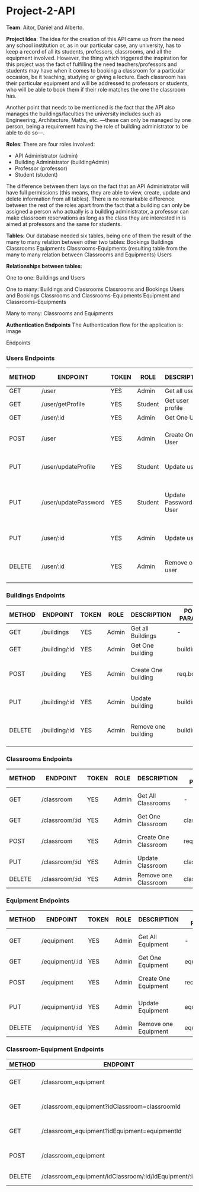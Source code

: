 # Project-2-API

**Team**:
Aitor, Daniel and Alberto.

**Project Idea**:
The idea for the creation of this API came up from the need any school institution or, as in our particular case, any university, has to keep a record of all its students, professors, classrooms, and all the equipment involved. However, the thing which triggered the inspiration for this project was the fact of fulfilling the need teachers/professors and students may have when it comes to booking a classroom for a particular occasion, be it teaching, studying or giving a lecture. Each classroom has their particular equipment and will be addressed to professors or students, who will be able to book them if their role matches the one the classroom has.

Another point that needs to be mentioned is the fact that the API also manages the buildings/faculties the university includes such as Engineering, Architecture, Maths, etc. —these can only be managed by one person, being a requirement having the role of building administrator to be able to do so—.

**Roles**: 
There are four roles involved:
- API Administrator (admin)
- Building Administrator (buildingAdmin)
- Professor (professor)
- Student (student)

The difference between them lays on the fact that an API Administrator will have full permissions (this means, they are able to view, create, update and delete information from all tables).
There is no remarkable difference between the rest of the roles apart from the fact that a building can only be assigned a person who actually is a building administrator, a professor can make classroom reservations as long as the class they are interested in is aimed at professors and the same for students.

**Tables**:
Our database needed six tables, being one of them the result of the many to many relation between other two tables:
Bookings
Buildings
Classrooms
Equipments
Classrooms-Equipments (resulting table from the many to many relation between Classrooms and Equipments)
Users

**Relationships between tables**:

One to one:
Buildings and Users

One to many:
Buildings and Classrooms
Classrooms and Bookings
Users and Bookings
Classrooms  and Classrooms-Equipments
Equipment and Classrooms-Equipments

Many to many:
Classrooms and Equipments

**Authentication Endpoints**
The Authentication flow for the application is: image

Endpoints

### Users Endpoints

| METHOD | ENDPOINT                  | TOKEN | ROLE     | DESCRIPTION                  | POST PARAMS                | RETURNS                                                 |
| ------ | ------------------------- | ----- | -------- | ---------------------------- | -------------------------- | ------------------------------------------------------  |
| GET    | /user                     | YES   | Admin    | Get all users                | -                          | [{ user }]                                              |
| GET    | /user/getProfile          | YES   | Student  | Get user profile             | -                          | { user }                                                |
| GET    | /user/:id                 | YES   | Admin    | Get One User                 | user_id                    | { user }                                                |
| POST   | /user                     | YES   | Admin    | Create One User              | req.body                   | {"User successfully created!", user }                   |
| PUT    | /user/updateProfile       | YES   | Student  | Update user                  | member_id                  | "User successfully updated!"                            |
| PUT    | /user/updatePassword      | YES   | Student  | Update Password User         | req.body                   | {"Your password has been successfully updated!", token} |
| PUT    | /user/:id                 | YES   | Admin    | Update user                  | user_id                    | "User successfully updated!"                            |
| DELETE | /user/:id                 | YES   | Admin    | Remove one user              | user_id                    | {'User successfully deleted!', user}                    |


### Buildings Endpoints

| METHOD | ENDPOINT                  | TOKEN | ROLE     | DESCRIPTION                  | POST PARAMS                | RETURNS                                                 |
| ------ | ------------------------- | ----- | -------- | ---------------------------- | -------------------------- | ------------------------------------------------------  |
| GET    | /buildings                | YES   | Admin    | Get all Buildings            | -                          | [{ building }]                                          |
| GET    | /building/:id             | YES   | Admin    | Get One building             | building_id                | { building }                                            |
| POST   | /building                 | YES   | Admin    | Create One building          | req.body                   | {"Building successfully created!", building }           |
| PUT    | /building/:id             | YES   | Admin    | Update building              | building_id                | "Building successfully updated!"                        |
| DELETE | /building/:id             | YES   | Admin    | Remove one building          | building_id                | {"Building successfuly deleted!", building}             |


### Classrooms Endpoints

| METHOD | ENDPOINT                  | TOKEN | ROLE     | DESCRIPTION                   | POST PARAMS                | RETURNS                                                 |
| ------ | ------------------------- | ----- | -------- | ----------------------------- | -------------------------- | ------------------------------------------------------  |
| GET    | /classroom                | YES   | Admin    | Get All Classrooms            | -                          | [{ classroom }]                                         |
| GET    | /classroom/:id            | YES   | Admin    | Get One Classroom             | classroom_id               | { classroom }                                           |
| POST   | /classroom                | YES   | Admin    | Create One Classroom          | req.body                   | {"Classroom created", classroom }                       |
| PUT    | /classroom/:id            | YES   | Admin    | Update Classroom              | classroom_id               | "Classroom updated"                                     |
| DELETE | /classroom/:id            | YES   | Admin    | Remove one Classroom          | classroom_id               | "Classroom deleted"                                     |


### Equipment Endpoints

| METHOD | ENDPOINT                  | TOKEN | ROLE     | DESCRIPTION                   | POST PARAMS                | RETURNS                                                 |
| ------ | ------------------------- | ----- | -------- | ----------------------------- | -------------------------- | ------------------------------------------------------  |
| GET    | /equipment                | YES   | Admin    | Get All Equipment             | -                          | [{ equipment }]                                         |
| GET    | /equipment/:id            | YES   | Admin    | Get One Equipment             | equipment_id               | { equipment }                                           |
| POST   | /equipment                | YES   | Admin    | Create One Equipment          | req.body                   | {"Equipment created", equipment }                       |
| PUT    | /equipment/:id            | YES   | Admin    | Update Equipment              | equipment_id               | {"Equipment updated", equipment }                       |
| DELETE | /equipment/:id            | YES   | Admin    | Remove one Equipment          | equipment_id               | "Equipment deleted"                                     |


### Classroom-Equipment Endpoints

| METHOD | ENDPOINT                                               | TOKEN | ROLE     | DESCRIPTION                        | POST/QUERY PARAMS          | RETURNS                                                 |
| ------ | ------------------------------------------------------ | ----- | -------- | ---------------------------------- | -------------------------- | ------------------------------------------------------  |
| GET    | /classroom_equipment                                   | YES   | Admin    | Get All Classroom_equipment        | -                          | [{ Classroom_equipment }]                               |
| GET    | /classroom_equipment?idClassroom=classroomId           | YES   | Admin    | Get One Classroom equipment        | query params               | [{ Classroom_equipment }]                               |
| GET    | /classroom_equipment?idEquipment=equipmentId           | YES   | Admin    | Get Equipment Classroom            | query params               | [{ Classroom_equipment }]                               |
| POST   | /classroom_equipment                                   | YES   | Admin    | Create One Classroom_equipment     | post (req.body)            | {"Classroom_equipment created", Classroom_equipment }   |
| DELETE | /classroom_equipment/idClassroom/:id/idEquipment/:id   | YES   | Admin    | Remove one Classroom_equipment     | equipment_id/classroom_id  | "Classroom_equipment deleted"                           |